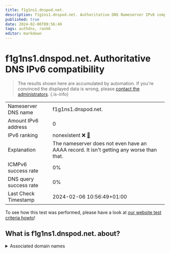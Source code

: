 ```yaml
---
title: f1g1ns1.dnspod.net.
description: f1g1ns1.dnspod.net. Authoritative DNS Nameserver IPv6 compatibility
published: true
date: 2024-02-06T09:56:49
tags: authdns, rank6
editor: markdown
---
```


# f1g1ns1.dnspod.net. Authoritative DNS IPv6 compatibility

> The results shown here are accumulated by automation. If you're convinced the displayed data is wrong, please [contact the administrators](/howto/chat). 
{.is-info}




|   |   |
| - | - |
| Nameserver DNS name | f1g1ns1.dnspod.net.
| Amount IPv6 address | 0
| IPv6 ranking | nonexistent :x: [🔗](/howto/ranking) |
| Explanation | The nameserver does not even have an AAAA record. It isn't getting any worse than that. |
| ICMPv6 success rate | 0%|
| DNS query success rate | 0% |
| Last Check Timestamp | 2024-02-06 10:56:49+01:00 |

To see how this test was performed, please have a look at [our website test criteria howto](/howto/testcriteria/authdns)!


## What is f1g1ns1.dnspod.net. about?






<details>
<summary>Associated domain names</summary>

pingcap.com

</details>
